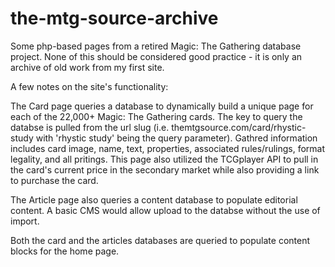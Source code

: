 # the-mtg-source-archive
Some php-based pages from a retired Magic: The Gathering database project. None of this should be considered good practice - it is only an archive of old work from my first site.

A few notes on the site's functionality:

The Card page queries a database to dynamically build a unique page for each of the 22,000+ Magic: The Gathering cards. The key to query the databse is pulled from the url slug (i.e. themtgsource.com/card/rhystic-study with 'rhystic study' being the query parameter). Gathred information includes card image, name, text, properties, associated rules/rulings, format legality, and all pritings. This page also utilized the TCGplayer API to pull in the card's current price in the secondary market while also providing a link to purchase the card.

The Article page also queries a content database to populate editorial content. A basic CMS would allow upload to the databse without the use of import.

Both the card and the articles databases are queried to populate content blocks for the home page.
